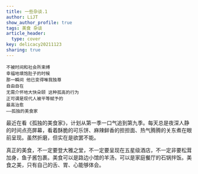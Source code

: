 ```yaml
---
title: 一些杂谈.1
author: LiJT
show_author_profile: true
tags: 美食 杂谈
article_header:
  type: cover
key: delicacy20211123
sharing: true
---
```


```
不被时间和社会所束缚
幸福地填饱肚子的时候
那一瞬间 他已变得唯我独尊
自由自在
无需介怀地大快朵颐 这种孤高的行为
正可谓是现代人被平等赋予的
最高治愈
——孤独的美食家
```
<!--more-->

最近在看《孤独的美食家》，计划从第一季一口气追到第九季。每天总是夜深人静的时间点亮屏幕，看着酥脆的可乐饼、麻辣鲜香的担担面、热气腾腾的关东煮在眼前呈现。虽然折磨，但实在是欲罢不能。

真正的美食，不一定要登大雅之堂，不一定要呈现在五星级酒店，不一定非要松茸加身，鱼子酱包裹。美食可以是路边小馆的羊汤，可以是家庭餐厅的石锅拌饭。美食之美，只有自己的舌、胃、心能够体会。



